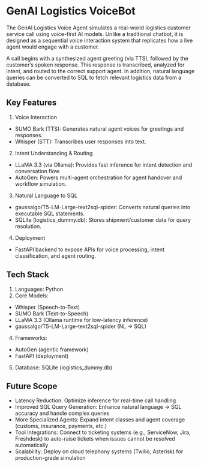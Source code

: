 # GenAI Logistics VoiceBot
The GenAI Logistics Voice Agent simulates a real-world logistics customer service call using voice-first AI models. Unlike a traditional chatbot, it is designed as a sequential voice interaction system that replicates how a live agent would engage with a customer.

A call begins with a synthesized agent greeting (via TTS), followed by the customer’s spoken response. This response is transcribed, analyzed for intent, and routed to the correct support agent. In addition, natural language queries can be converted to SQL to fetch relevant logistics data from a database.

## Key Features
1. Voice Interaction
- SUMO Bark (TTS): Generates natural agent voices for greetings and responses.
- Whisper (STT): Transcribes user responses into text.
2. Intent Understanding & Routing
- LLaMA 3.3 (via Ollama): Provides fast inference for intent detection and conversation flow.
- AutoGen: Powers multi-agent orchestration for agent handover and workflow simulation.
3. Natural Language to SQL
- gaussalgo/T5-LM-Large-text2sql-spider: Converts natural queries into executable SQL statements.
- SQLite (logistics_dummy.db): Stores shipment/customer data for query resolution.
4. Deployment
- FastAPI backend to expose APIs for voice processing, intent classification, and agent routing.

## Tech Stack
1. Languages: Python
2. Core Models:
- Whisper (Speech-to-Text)
- SUMO Bark (Text-to-Speech)
- LLaMA 3.3 (Ollama runtime for low-latency inference)
- gaussalgo/T5-LM-Large-text2sql-spider (NL → SQL)
4. Frameworks:
- AutoGen (agentic framework)
- FastAPI (deployment)
5. Database: SQLite (logistics_dummy.db)

## Future Scope
- Latency Reduction: Optimize inference for real-time call handling
- Improved SQL Query Generation: Enhance natural language → SQL accuracy and handle complex queries
- More Specialized Agents: Expand intent classes and agent coverage (customs, insurance, payments, etc.)
- Tool Integrations: Connect to ticketing systems (e.g., ServiceNow, Jira, Freshdesk) to auto-raise tickets when issues cannot be resolved automatically
- Scalability: Deploy on cloud telephony systems (Twilio, Asterisk) for production-grade simulation
